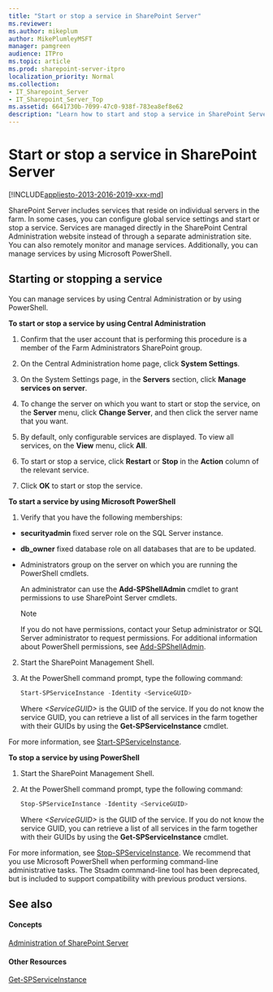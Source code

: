 ```yaml
---
title: "Start or stop a service in SharePoint Server"
ms.reviewer: 
ms.author: mikeplum
author: MikePlumleyMSFT
manager: pamgreen
audience: ITPro
ms.topic: article
ms.prod: sharepoint-server-itpro
localization_priority: Normal
ms.collection:
- IT_Sharepoint_Server
- IT_Sharepoint_Server_Top
ms.assetid: 6641730b-7099-47c0-938f-783ea8ef8e62
description: "Learn how to start and stop a service in SharePoint Server."
---
```


# Start or stop a service in SharePoint Server

[!INCLUDE[appliesto-2013-2016-2019-xxx-md](../includes/appliesto-2013-2016-2019-xxx-md.md)]
  
SharePoint Server includes services that reside on individual servers in the farm. In some cases, you can configure global service settings and start or stop a service. Services are managed directly in the SharePoint Central Administration website instead of through a separate administration site. You can also remotely monitor and manage services. Additionally, you can manage services by using Microsoft PowerShell. 
  
  
## Starting or stopping a service

You can manage services by using Central Administration or by using PowerShell.
  
 **To start or stop a service by using Central Administration**
  
1. Confirm that the user account that is performing this procedure is a member of the Farm Administrators SharePoint group. 
    
2. On the Central Administration home page, click **System Settings**. 
    
3. On the System Settings page, in the **Servers** section, click **Manage services on server**.
    
4. To change the server on which you want to start or stop the service, on the **Server** menu, click **Change Server**, and then click the server name that you want. 
    
5. By default, only configurable services are displayed. To view all services, on the **View** menu, click **All**.
    
6. To start or stop a service, click **Restart** or **Stop** in the **Action** column of the relevant service. 
    
7. Click **OK** to start or stop the service. 
    
 **To start a service by using Microsoft PowerShell**
  
1. Verify that you have the following memberships:
    
  - **securityadmin** fixed server role on the SQL Server instance. 
    
  - **db_owner** fixed database role on all databases that are to be updated. 
    
  - Administrators group on the server on which you are running the PowerShell cmdlets.
    
    An administrator can use the **Add-SPShellAdmin** cmdlet to grant permissions to use SharePoint Server cmdlets. 
    
    > [!NOTE]
    > If you do not have permissions, contact your Setup administrator or SQL Server administrator to request permissions. For additional information about PowerShell permissions, see [Add-SPShellAdmin](/powershell/module/sharepoint-server/Add-SPShellAdmin?view=sharepoint-ps). 
  
2. Start the SharePoint Management Shell.
    
3. At the PowerShell command prompt, type the following command:
    
   ```powershell
   Start-SPServiceInstance -Identity <ServiceGUID>
   ```

   Where _\<ServiceGUID\>_ is the GUID of the service. If you do not know the service GUID, you can retrieve a list of all services in the farm together with their GUIDs by using the **Get-SPServiceInstance** cmdlet. 
    
For more information, see [Start-SPServiceInstance](/powershell/module/sharepoint-server/start-spserviceinstance?view=sharepoint-ps).
  
 **To stop a service by using PowerShell**
  
1. Start the SharePoint Management Shell.
    
2. At the PowerShell command prompt, type the following command:
    
   ```powershell
   Stop-SPServiceInstance -Identity <ServiceGUID>
   ```

    Where  _\<ServiceGUID\>_ is the GUID of the service. If you do not know the service GUID, you can retrieve a list of all services in the farm together with their GUIDs by using the **Get-SPServiceInstance** cmdlet. 
    
For more information, see [Stop-SPServiceInstance](/powershell/module/sharepoint-server/stop-spserviceinstance?view=sharepoint-ps). We recommend that you use Microsoft PowerShell when performing command-line administrative tasks. The Stsadm command-line tool has been deprecated, but is included to support compatibility with previous product versions.
  
## See also

#### Concepts

[Administration of SharePoint Server](administration.md)
#### Other Resources

[Get-SPServiceInstance](/powershell/module/sharepoint-server/Get-SPServiceInstance?view=sharepoint-ps)

